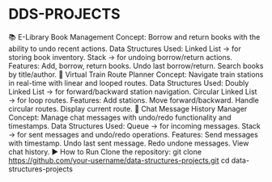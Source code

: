 # DDS-PROJECTS
📚 E-Library Book Management
Concept: Borrow and return books with the ability to undo recent actions.
Data Structures Used:
Linked List → for storing book inventory.
Stack → for undoing borrow/return actions.
Features:
Add, borrow, return books.
Undo last borrow/return.
Search books by title/author.
🚆 Virtual Train Route Planner
Concept: Navigate train stations in real-time with linear and looped routes.
Data Structures Used:
Doubly Linked List → for forward/backward station navigation.
Circular Linked List → for loop routes.
Features:
Add stations.
Move forward/backward.
Handle circular routes.
Display current route.
💬 Chat Message History Manager
Concept: Manage chat messages with undo/redo functionality and timestamps.
Data Structures Used:
Queue → for incoming messages.
Stack → for sent messages and undo/redo operations.
Features:
Send messages with timestamp.
Undo last sent message.
Redo undone messages.
View chat history.
▶️ How to Run
Clone the repository:
git clone https://github.com/your-username/data-structures-projects.git
cd data-structures-projects
